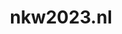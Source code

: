 ---
layout: post
title: "nkw2023.nl"
internal_url: "/dutchgov/nkw2023.nl.html"
subdomains_count: 2
all_subdomains_count: 2
urls_count: 2
ssl_rank: 0
http_rank: 85
url_link: /data/nkw2023.nl/urls.txt
all_subdomains_link: /data/nkw2023.nl/all_subdomains.txt
subdomains_link: /data/nkw2023.nl/subdomains.txt
categories: dutchgov
---